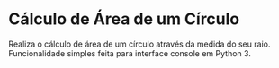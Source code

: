 # Cálculo de Área de um Círculo<br />

Realiza o cálculo de área de um círculo através da medida do seu raio.<br />
Funcionalidade simples feita para interface console em Python 3.
